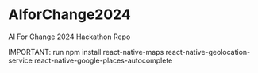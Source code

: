 # AIforChange2024
AI For Change 2024 Hackathon Repo


IMPORTANT:
run npm install react-native-maps react-native-geolocation-service react-native-google-places-autocomplete
